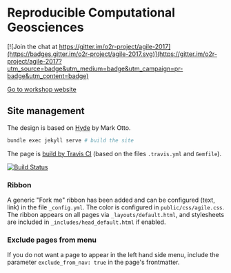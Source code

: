 # Reproducible Computational Geosciences

[![Join the chat at https://gitter.im/o2r-project/agile-2017](https://badges.gitter.im/o2r-project/agile-2017.svg)](https://gitter.im/o2r-project/agile-2017?utm_source=badge&utm_medium=badge&utm_campaign=pr-badge&utm_content=badge)

[Go to workshop website](http://o2r.info/agile-2017/)

## Site management

The design is based on [Hyde](https://github.com/poole/hyde) by Mark Otto.

```bash
bundle exec jekyll serve # build the site
```

The page is [build by Travis CI](https://travis-ci.org/o2r-project/agile-2017) (based on the files `.travis.yml` and `Gemfile`).

[![Build Status](https://travis-ci.org/o2r-project/agile-2017.svg?branch=master)](https://travis-ci.org/o2r-project/agile-2017)

### Ribbon

A generic "Fork me" ribbon has been added and can be configured (text, link) in the file `_config.yml`. The color is configured in `public/css/agile.css`. The ribbon appears on all pages via `_layouts/default.html`, and stylesheets are included in `_includes/head_default.html` if enabled.

### Exclude pages from menu

If you do not want a page to appear in the left hand side menu, include the parameter `exclude_from_nav: true` in the page's frontmatter.